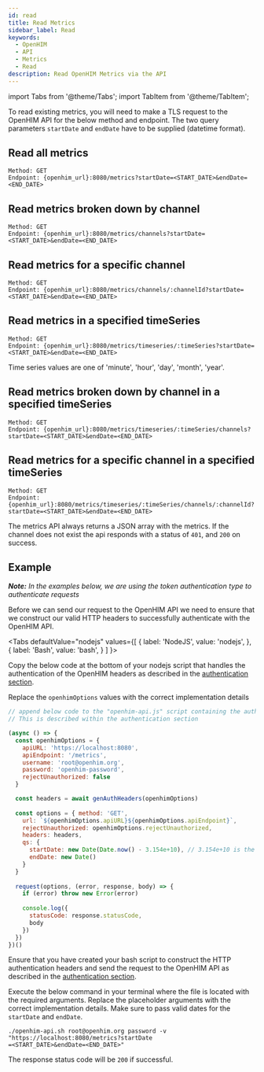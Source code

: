 ```yaml
---
id: read
title: Read Metrics
sidebar_label: Read
keywords:
  - OpenHIM
  - API
  - Metrics
  - Read
description: Read OpenHIM Metrics via the API
---
```


import Tabs from '@theme/Tabs';
import TabItem from '@theme/TabItem';

To read existing metrics, you will need to make a TLS request to the OpenHIM API for the below method and endpoint. The two query parameters `startDate` and `endDate` have to be supplied (datetime format).

## Read all metrics

```curl
Method: GET
Endpoint: {openhim_url}:8080/metrics?startDate=<START_DATE>&endDate=<END_DATE>
```

## Read metrics broken down by channel

```curl
Method: GET
Endpoint: {openhim_url}:8080/metrics/channels?startDate=<START_DATE>&endDate=<END_DATE>
```

## Read metrics for a specific channel

```curl
Method: GET
Endpoint: {openhim_url}:8080/metrics/channels/:channelId?startDate=<START_DATE>&endDate=<END_DATE>
```

## Read metrics in a specified timeSeries

```curl
Method: GET
Endpoint: {openhim_url}:8080/metrics/timeseries/:timeSeries?startDate=<START_DATE>&endDate=<END_DATE>
```

Time series values are one of 'minute', 'hour', 'day', 'month', 'year'.

## Read metrics broken down by channel in a specified timeSeries

```curl
Method: GET
Endpoint: {openhim_url}:8080/metrics/timeseries/:timeSeries/channels?startDate=<START_DATE>&endDate=<END_DATE>
```

## Read metrics for a specific channel in a specified timeSeries

```curl
Method: GET
Endpoint: {openhim_url}:8080/metrics/timeseries/:timeSeries/channels/:channelId?startDate=<START_DATE>&endDate=<END_DATE>
```

The metrics API always returns a JSON array with the metrics. If the channel does not exist the api responds with a status of `401`, and `200` on success.

## Example

***Note:*** *In the examples below, we are using the token authentication type to authenticate requests*

Before we can send our request to the OpenHIM API we need to ensure that we construct our valid HTTP headers to successfully authenticate with the OpenHIM API.

<Tabs
  defaultValue="nodejs"
  values={[
    { label: 'NodeJS', value: 'nodejs', },
    { label: 'Bash', value: 'bash', }
  ]
}>

<TabItem value="nodejs">

Copy the below code at the bottom of your nodejs script that handles the authentication of the OpenHIM headers as described in the [authentication section](../introduction/authentication).

Replace the `openhimOptions` values with the correct implementation details

```javascript
// append below code to the "openhim-api.js" script containing the authentication methods.
// This is described within the authentication section

(async () => {
  const openhimOptions = {
    apiURL: 'https://localhost:8080',
    apiEndpoint: '/metrics',
    username: 'root@openhim.org',
    password: 'openhim-password',
    rejectUnauthorized: false
  }

  const headers = await genAuthHeaders(openhimOptions)
  
  const options = { method: 'GET',
    url: `${openhimOptions.apiURL}${openhimOptions.apiEndpoint}`,
    rejectUnauthorized: openhimOptions.rejectUnauthorized,
    headers: headers,
    qs: {
      startDate: new Date(Date.now() - 3.154e+10), // 3.154e+10 is the number of milliseconds in a year
      endDate: new Date()
    }
  }
  
  request(options, (error, response, body) => {
    if (error) throw new Error(error)
  
    console.log({
      statusCode: response.statusCode,
      body
    })
  })
})()
```

</TabItem>
<TabItem value="bash">

Ensure that you have created your bash script to construct the HTTP authentication headers and send the request to the OpenHIM API as described in the [authentication section](../introduction/authentication).

Execute the below command in your terminal where the file is located with the required arguments. Replace the placeholder arguments with the correct implementation details. Make sure to pass valid dates for the `startDate` and `endDate`.

```curl
./openhim-api.sh root@openhim.org password -v "https://localhost:8080/metrics?startDate
=<START_DATE>&endDate=<END_DATE>"
```

</TabItem>
</Tabs>

The response status code will be `200` if successful.
